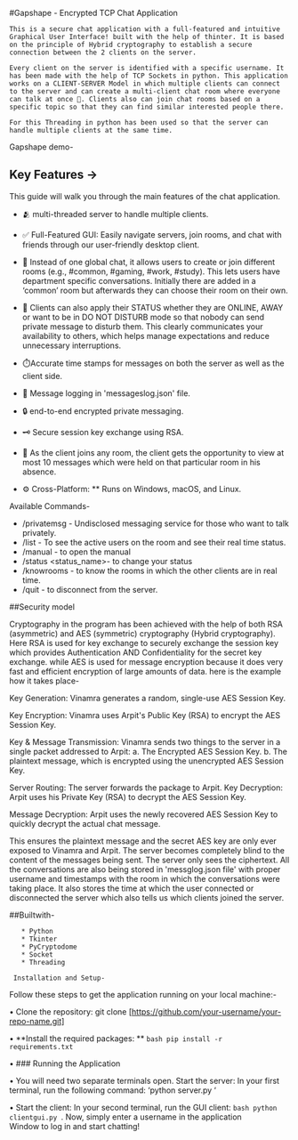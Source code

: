 ﻿#Gapshape - Encrypted TCP Chat Application

    This is a secure chat application with a full-featured and intuitive Graphical User Interface! built with the help of thinter. It is based on the principle of Hybrid cryptography to establish a secure connection between the 2 clients on the server.

    Every client on the server is identified with a specific username. It has been made with the help of TCP Sockets in python. This application works on a CLIENT-SERVER Model in which multiple clients can connect to the server and can create a multi-client chat room where everyone can talk at once 🤝. Clients also can join chat rooms based on a specific topic so that they can find similar interested people there.

    For this Threading in python has been used so that the server can handle multiple clients at the same time.

Gapshape demo-





## Key Features →

 This guide will walk you through the main features of the chat application.

* 🫂   multi-threaded server to handle multiple clients.

*    ✅ Full-Featured GUI: Easily navigate servers, join rooms, and chat with friends through our user-friendly desktop client.

* 🚪 Instead of one global chat, it allows users to create or join different rooms (e.g., #common, #gaming, #work, #study). This lets users have department specific conversations. Initially there are added in a ‘common’ room but afterwards they can choose their room on their own. 
        
* 🛜 Clients can also apply their STATUS whether they are ONLINE, AWAY or want to be in DO NOT DISTURB mode so that nobody can send private message to disturb them. This clearly communicates your availability to others, which helps manage expectations and reduce unnecessary interruptions.

* ⏱️Accurate time stamps for messages on both the server as well as the client side.

* 📄 Message logging in 'messageslog.json' file.

* 🔒 end-to-end encrypted private messaging.

* 🗝️ Secure session key exchange using RSA.

* 💬 As the client joins any room, the client gets the opportunity to view at most 10 messages which were held on that particular room in his absence. 

* ⚙️ Cross-Platform: ** Runs on Windows, macOS, and Linux. 

Available Commands-
  
  * /privatemsg <recipent> <msg> - Undisclosed messaging service             for those who want to talk privately.
  * /list - To see the active users on the room and see their real time status.
  * /manual - to open the manual
  * /status <status_name>- to change your status
  * /knowrooms - to know the rooms in which the other clients      are in real time.
  * /quit - to disconnect from the server.

  ##Security model

   Cryptography in the program has been achieved with the help of both RSA (asymmetric) and AES (symmetric) cryptography (Hybrid cryptography).
Here RSA is used for key exchange to securely exchange the session key which provides Authentication AND Confidentiality for the secret key exchange.
   while AES is used for message encryption because it does very fast and efficient encryption of large amounts of data.
here is the example how it takes place-

Key Generation: Vinamra generates a random, single-use AES Session Key.

Key Encryption: Vinamra uses Arpit's Public Key (RSA) to encrypt the AES Session Key.

Key & Message Transmission: Vinamra sends two things to the server in a single packet addressed to Arpit:
a. The Encrypted AES Session Key.
b. The plaintext message, which is encrypted using the unencrypted AES Session Key.

Server Routing: The server forwards the package to Arpit.
Key Decryption: Arpit uses his Private Key (RSA) to decrypt the AES Session Key.

Message Decryption: Arpit uses the newly recovered AES Session Key to quickly decrypt the actual chat message.

   This ensures the plaintext message and the secret AES key are only ever exposed to Vinamra and Arpit. The server becomes completely blind to the content of the messages being sent. The server only sees the ciphertext.
All the conversations are also being stored in 'messglog.json file' with proper username and timestamps with the room in which the conversations were taking place. It also stores the time at which the user connected or disconnected the server which also tells us which clients joined the server.



   ##Builtwith-

       * Python
       * Tkinter
       * PyCryptodome
       * Socket
       * Threading 

     Installation and Setup-
Follow these steps to get the application running on your local machine:-

• Clone the repository: git clone [https://github.com/your-username/your-repo-name.git]

•  **Install the required packages: ** ```bash pip install -r requirements.txt ``` 

• ### Running the Application 

• You will need two separate terminals open.
        Start the server: In your first terminal, run the
        following command: ‘python server.py ‘
 
• Start the client: In your second terminal, run the GUI client: ```bash python clientgui.py ```.
   Now, simply enter a username in the application    
   Window to log in and start chatting!






